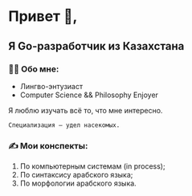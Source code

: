 # Привет 👋, 
## Я Go-разработчик из Казахстана

### 🙍‍♂️ Обо мне:

 - Лингво-энтузиаст
 - Computer Science && Philosophy Enjoyer

Я люблю изучать всё то, что мне интересно.

`Специализация — удел насекомых.` 

### ✍️ Мои конспекты:

1. По компьютерным системам (in process);
2. По синтаксису арабского языка;
3. По морфологии арабского языка.



